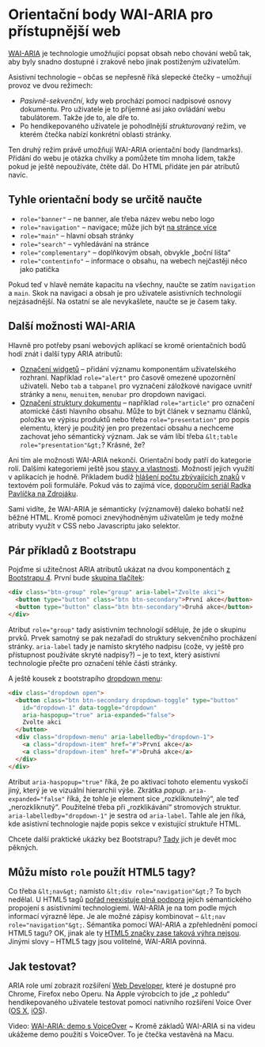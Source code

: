 # Orientační body WAI-ARIA pro přístupnější web

[WAI-ARIA](https://www.w3.org/TR/wai-aria/) je technologie umožňující popsat obsah nebo chování webů tak, aby byly snadno dostupné i zrakově nebo jinak postiženým uživatelům.

Asistivní technologie – občas  se nepřesně říká slepecké čtečky –  umožňují provoz ve dvou režimech: 

- *Pasivně-sekvenční*, kdy web prochází pomocí nadpisové osnovy dokumentu. Pro uživatele je to příjemné asi jako ovládání webu tabulátorem. Takže jde to, ale dře to.
- Po hendikepovaného uživatele je pohodlnější *strukturovaný* režim, ve kterém čtečka nabízí konkrétní oblasti stránky.

Ten druhý režim právě  umožňují WAI-ARIA orientační body (landmarks). Přidání do webu je otázka chvilky a pomůžete tím mnoha lidem, takže pokud je ještě nepoužíváte, čtěte dál. Do HTML přidáte jen pár atributů navíc.  

## Tyhle orientační body se určitě naučte

- `role="banner"` – ne banner, ale třeba název webu nebo logo
- `role="navigation"` – navigace; může jich být [na stránce více](http://www.vzhurudolu.cz/blog/28-pristupnost-webexpo-2014)
- `role="main"` – hlavní obsah stránky
- `role="search"` – vyhledávání na stránce
- `role="complementary"` – doplňkovým obsah, obvykle „boční lišta“
- `role="contentinfo"` – informace o obsahu, na webech nejčastěji něco jako patička

Pokud teď v hlavě nemáte kapacitu na všechny, naučte se zatím `navigation` a `main`. Skok na navigaci a obsah je pro uživatele asistivních technologií nejzásadnější. Na ostatní se ale nevykašlete, naučte se je časem taky.

## Další možnosti WAI-ARIA

Hlavně pro potřeby psaní webových aplikací se kromě orientačních bodů hodí znát i další typy ARIA atributů:

- [Označení widgetů](https://www.w3.org/TR/wai-aria/roles#widget_roles_header) – přidání významu komponentám uživatelského rozhraní. Například  `role="alert"` pro časově omezené upozornění uživateli. Nebo `tab` a `tabpanel` pro vyznačení záložkové navigace uvnitř stránky a `menu`, `menuitem`, `menubar` pro dropdown navigaci.
- [Označení struktury dokumentu](https://www.w3.org/TR/wai-aria/roles#document_structure_roles_header) – například `role="article"` pro označení atomické části hlavního obsahu. Může to být článek v seznamu článků, položka ve výpisu produktů nebo třeba `role="presentation"` pro popis elementu, který je použitý jen pro prezentaci obsahu a nechceme zachovat jeho sémantický význam. Jak se vám líbí třeba `&lt;table role="presentation"&gt;`? Krásné, že?

Ani tím ale možnosti WAI-ARIA nekončí. Orientační body patří do kategorie rolí. Dalšími kategoriemi ještě jsou [stavy a vlastnosti](https://www.w3.org/TR/wai-aria/states_and_properties). Možností jejich využití v aplikacích je hodně. Příkladem budiž [hlášení počtu zbývajících znaků](https://www.youtube.com/watch?v=MOx9cX_nQMk) v textovém poli formuláře. Pokud vás to zajímá více, [doporučím seriál Radka Pavlíčka na Zdrojáku](https://www.zdrojak.cz/serialy/pristupnost-dynamickych-webovych-aplikaci/). 

Sami vidíte, že WAI-ARIA je sémanticky (významově) daleko bohatší než běžné HTML. Kromě pomoci znevýhodněným uživatelům je tedy možné atributy využít v CSS nebo Javascriptu jako selektor.

## Pár příkladů z Bootstrapu

Pojďme si užitečnost ARIA atributů ukázat na dvou komponentách [z Bootstrapu 4](/blog/39-bootstrap-4). První bude [skupina tlačítek](http://v4-alpha.getbootstrap.com/components/button-group/):

```html
<div class="btn-group" role="group" aria-label="Zvolte akci">
  <button type="button" class="btn btn-secondary">První akce</button>
  <button type="button" class="btn btn-secondary">Druhá akce</button>
</div>
```

Atribut `role="group"` tady asistivním technologií sděluje, že jde o skupinu prvků. Prvek samotný se pak nezařadí do struktury sekvenčního procházení stránky. `aria-label` tady je namísto skrytého nadpisu (cože, vy ještě pro přístupnost používáte skryté nadpisy?) – je to text, který asistivní technologie přečte pro označení téhle části stránky.

A ještě kousek z bootstrapího [dropdown menu](http://v4-alpha.getbootstrap.com/components/dropdowns/):

```html
<div class="dropdown open">
  <button class="btn btn-secondary dropdown-toggle" type="button" 
    id="dropdown-1" data-toggle="dropdown" 
    aria-haspopup="true" aria-expanded="false">
    Zvolte akci
  </button>
  <div class="dropdown-menu" aria-labelledby="dropdown-1">
    <a class="dropdown-item" href="#">První akce</a>
    <a class="dropdown-item" href="#">Druhá akce</a>
  </div>
</div>
```

Atribut `aria-haspopup="true"` říká, že po aktivaci tohoto elementu vyskočí jiný, který je ve vizuální hierarchii výše. Zkrátka *popup*.  `aria-expanded="false"` říká, že tohle je element sice „rozkliknutelný“, ale teď „nerozkliknutý“. Použitelné třeba při „rozklikávání“ stromových struktur. `aria-labelledby="dropdown-1"` je sestra od `aria-label`. Tahle ale jen říká, kde asistivní technologie najde popis sekce v existující struktuře HTML.

Chcete další praktické ukázky bez Bootstrapu? [Tady](http://heydonworks.com/practical_aria_examples/) jich je devět moc pěkných.


## Můžu místo `role` použít HTML5 tagy?

Co třeba `&lt;nav&gt;` namísto `&lt;div role="navigation"&gt;`? To bych nedělal. U HTML5 tagů [pořád neexistuje plná podpora](http://www.html5accessibility.com/) jejich sémantického propojení s asistivními technologiemi. WAI-ARIA je na tom podle mých informací výrazně lépe. Je ale možné zápisy kombinovat – `&lt;nav role="navigation"&gt;`. Sémantika pomocí WAI-ARIA a zpřehlednění pomocí HTML5 tagu? OK, jinak ale ty [HTML5 značky zase taková výhra nejsou](http://kratce.vzhurudolu.cz/post/38371151431/html5-elementy).  Jinými slovy – HTML5 tagy jsou volitelné, WAI-ARIA povinná.

## Jak testovat?

ARIA role umí zobrazit rozšíření [Web Developer](http://chrispederick.com/work/web-developer/), které je dostupné pro Chrome, Firefox nebo Operu. Na Apple výrobcích to jde „z pohledu“ hendikepovaného uživatele testovat pomocí nativního rozšíření Voice Over ([OS X](http://www.apple.com/accessibility/osx/voiceover/), [iOS](http://www.apple.com/accessibility/ios/)).

<p class="video">
Video: <a href="https://www.youtube.com/watch?v=sO_xOGgrE2Y">WAI-ARIA: demo s VoiceOver</a> ~ Kromě základů WAI-ARIA si na videu ukážeme demo použití s VoiceOver. To je  čtečka vestavěná na Macu.
</p>

